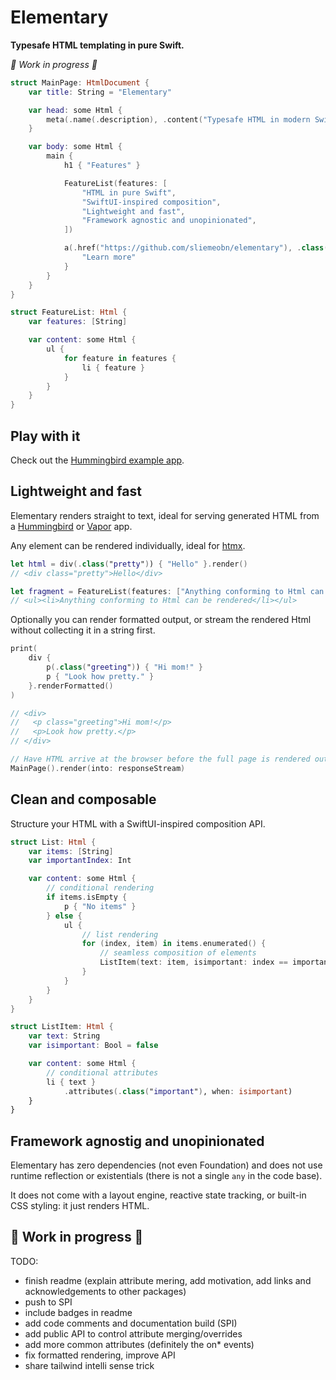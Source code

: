 # Elementary

**Typesafe HTML templating in pure Swift.**

_🚧 Work in progress 🚧_

```swift
struct MainPage: HtmlDocument {
    var title: String = "Elementary"

    var head: some Html {
        meta(.name(.description), .content("Typesafe HTML in modern Swift"))
    }

    var body: some Html {
        main {
            h1 { "Features" }

            FeatureList(features: [
                "HTML in pure Swift",
                "SwiftUI-inspired composition",
                "Lightweight and fast",
                "Framework agnostic and unopinionated",
            ])

            a(.href("https://github.com/sliemeobn/elementary"), .class("fancy-style")) {
                "Learn more"
            }
        }
    }
}

struct FeatureList: Html {
    var features: [String]

    var content: some Html {
        ul {
            for feature in features {
                li { feature }
            }
        }
    }
}
```

## Play with it

Check out the [Hummingbird example app](https://github.com/sliemeobn/elementary/tree/main/Examples/HummingbirdDemo).

## Lightweight and fast

Elementary renders straight to text, ideal for serving generated HTML from a [Hummingbird](https://github.com/hummingbird-project/hummingbird) or [Vapor](https://vapor.codes/) app.

Any element can be rendered individually, ideal for [htmx](https://htmx.org/).

```swift
let html = div(.class("pretty")) { "Hello" }.render()
// <div class="pretty">Hello</div>

let fragment = FeatureList(features: ["Anything conforming to Html can be rendered"]).render()
// <ul><li>Anything conforming to Html can be rendered</li></ul>
```

Optionally you can render formatted output, or stream the rendered Html without collecting it in a string first.

```swift
print(
    div {
        p(.class("greeting")) { "Hi mom!" }
        p { "Look how pretty." }
    }.renderFormatted()
)

// <div>
//   <p class="greeting">Hi mom!</p>
//   <p>Look how pretty.</p>
// </div>
```

```swift
// Have HTML arrive at the browser before the full page is rendered out.
MainPage().render(into: responseStream)
```

## Clean and composable

Structure your HTML with a SwiftUI-inspired composition API.

```swift
struct List: Html {
    var items: [String]
    var importantIndex: Int

    var content: some Html {
        // conditional rendering
        if items.isEmpty {
            p { "No items" }
        } else {
            ul {
                // list rendering
                for (index, item) in items.enumerated() {
                    // seamless composition of elements
                    ListItem(text: item, isimportant: index == importantIndex)
                }
            }
        }
    }
}

struct ListItem: Html {
    var text: String
    var isimportant: Bool = false

    var content: some Html {
        // conditional attributes
        li { text }
            .attributes(.class("important"), when: isimportant)
    }
}
```

## Framework agnostig and unopinionated

Elementary has zero dependencies (not even Foundation) and does not use runtime reflection or existentials (there is not a single `any` in the code base).

It does not come with a layout engine, reactive state tracking, or built-in CSS styling: it just renders HTML.

## 🚧 Work in progress 🚧

TODO:

- finish readme (explain attribute mering, add motivation, add links and acknowledgements to other packages)
- push to SPI
- include badges in readme
- add code comments and documentation build (SPI)
- add public API to control attribute merging/overrides
- add more common attributes (definitely the on\* events)
- fix formatted rendering, improve API
- share tailwind intelli sense trick
